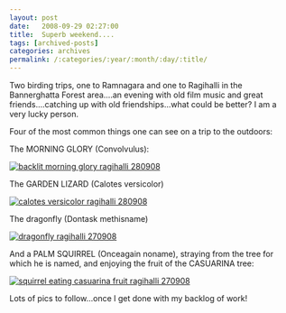 ```yaml
---
layout: post
date:	2008-09-29 02:27:00
title:  Superb weekend....
tags: [archived-posts]
categories: archives
permalink: /:categories/:year/:month/:day/:title/
---
```

Two birding trips, one to Ramnagara and one to Ragihalli in the Bannerghatta Forest area....an evening with old film music and great friends....catching up with old friendships...what could be better? I am a very lucky person.

Four of the most common things one can see on a trip to the outdoors:


The MORNING GLORY (Convolvulus):

<a href="http://s297.photobucket.com/albums/mm205/depontis/?action=view&current=IMG_7436.jpg" target="_blank"><img src="http://i297.photobucket.com/albums/mm205/depontis/IMG_7436.jpg" border="0" alt="backlit morning glory ragihalli 280908"></a>

The GARDEN LIZARD (Calotes versicolor)

<a href="http://s297.photobucket.com/albums/mm205/depontis/?action=view&current=IMG_7441.jpg" target="_blank"><img src="http://i297.photobucket.com/albums/mm205/depontis/IMG_7441.jpg" border="0" alt="calotes versicolor ragihalli 280908"></a>

The dragonfly (Dontask methisname)


<a href="http://s297.photobucket.com/albums/mm205/depontis/?action=view&current=IMG_7460.jpg" target="_blank"><img src="http://i297.photobucket.com/albums/mm205/depontis/IMG_7460.jpg" border="0" alt="dragonfly ragihalli 270908"></a>

And a PALM SQUIRREL (Onceagain noname), straying from the tree for which he is named, and enjoying the fruit of the CASUARINA tree:


<a href="http://s297.photobucket.com/albums/mm205/depontis/?action=view&current=IMG_7455.jpg" target="_blank"><img src="http://i297.photobucket.com/albums/mm205/depontis/IMG_7455.jpg" border="0" alt="squirrel eating casuarina fruit ragihalli 270908"></a>


Lots of pics to follow...once I get done with my backlog of work!
